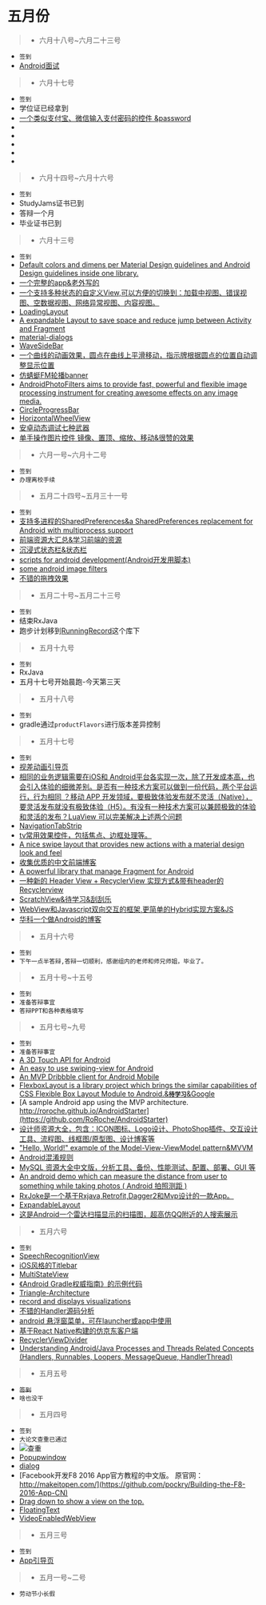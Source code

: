 # 五月份


> * 六月十八号~六月二十三号

* `签到`
* [Android面试](https://github.com/GeniusVJR/LearningNotes)

> * 六月十七号

* `签到`
* 学位证已经拿到
* [一个类似支付宝、微信输入支付密码的控件 &password](https://github.com/iamMehedi/PasscodeView)
* []()
* []()
* []()
* []()
* []()

> * 六月十四号~六月十六号

* `签到`
* StudyJams证书已到
* 答辩一个月
* 毕业证书已到


> * 六月十三号

* `签到`
* [Default colors and dimens per Material Design guidelines and Android Design guidelines inside one library.](https://github.com/DmitryMalkovich/material-design-dimens)
* [一个完整的app&老外写的](https://github.com/Jawnnypoo/open-meh)
* [一个支持多种状态的自定义View,可以方便的切换到：加载中视图、错误视图、空数据视图、网络异常视图、内容视图。](https://github.com/qyxxjd/MultipleStatusView)
* [LoadingLayout](https://github.com/lzyzsd/LoadingLayout)
* [A expandable Layout to save space and reduce jump between Activity and Fragment](https://github.com/SilenceDut/ExpandableLayout)
* [material-dialogs](https://github.com/afollestad/material-dialogs)
* [WaveSideBar](https://github.com/Solartisan/WaveSideBar)
* [一个曲线的动画效果，圆点在曲线上平滑移动，指示牌根据圆点的位置自动调整显示位置](https://github.com/DrJia/curveAnim)
* [仿蜻蜓FM轮播banner](https://github.com/JeasonWong/QingtingBannerView)
* [AndroidPhotoFilters aims to provide fast, powerful and flexible image processing instrument for creating awesome effects on any image media.](https://github.com/Zomato/AndroidPhotoFilters)
* [CircleProgressBar](https://github.com/dinuscxj/CircleProgressBar)
* [HorizontalWheelView](https://github.com/shchurov/HorizontalWheelView)
* [安卓动态调试七种武器](https://github.com/zhengmin1989/TheSevenWeapons)
* [单手操作图片控件 镜像、置顶、缩放、移动&很赞的效果](https://github.com/nimengbo/StickerView)

> * 六月一号~六月十二号

* `签到`
* `办理离校手续`


> * 五月二十四号~五月三十一号

* `签到`
* [支持多进程的SharedPreferences&a SharedPreferences replacement for Android with multiprocess support](https://github.com/grandcentrix/tray)
* [前端资源大汇总&学习前端的资源](https://github.com/JacksonTian/fks)
* [沉浸式状态栏&状态栏](https://github.com/H07000223/FlycoSystemBar)
* [scripts for android development(Android开发用脚本)](https://github.com/Juude/droidScripts)
* [some android image filters](https://github.com/ragnraok/android-image-filter)
* [不错的拖拽效果](https://github.com/xmuSistone/android-drag-square)


> * 五月二十号~五月二十三号

* `签到`
* 结束RxJava
* 跑步计划移到[RunningRecord](https://github.com/leerduo/RunningRecord)这个库下



> * 五月十九号

* `签到`
* RxJava
* 五月十七号开始晨跑-今天第三天

> * 五月十八号

* `签到`
* gradle通过`productFlavors`进行版本差异控制


> * 五月十七号

* `签到`
* [视差动画引导页](https://github.com/Ramotion/paper-onboarding-android)
* [相同的业务逻辑需要在iOS和 Android平台各实现一次，除了开发成本高，也会引入体验的细微差别。是否有一种技术方案可以做到一份代码，两个平台运行，行为相同 ？移动 APP 开发领域，要极致体验发布就不灵活（Native），要灵活发布就没有极致体验（H5）。有没有一种技术方案可以兼顾极致的体验和灵活的发布？LuaView 可以完美解决上述两个问题](https://github.com/alibaba/LuaViewSDK)
* [NavigationTabStrip](https://github.com/DevLight-Mobile-Agency/NavigationTabStrip)
* [tv常用效果控件，包括焦点、边框处理等。](https://github.com/evilbinary/TvWidget)
* [A nice swipe layout that provides new actions with a material design look and feel](https://github.com/prolificinteractive/swipe-action-layout)
* [收集优质的中文前端博客](https://github.com/FrankFang/best-chinese-front-end-blogs)
* [A powerful library that manage Fragment for Android](https://github.com/YoKeyword/Fragmentation)
* [一种新的 Header View + RecyclerView 实现方式&带有header的Recyclerview](https://drakeet.me/recyclerview-with-header-new-practice)
* [ScratchView&待学习&刮刮乐](https://github.com/cooltechworks/ScratchView)
* [WebView和Javascript双向交互的框架,更简单的Hybrid实现方案&JS](https://github.com/pengwei1024/JsBridge)
* [华科一个做Android的博客](http://weishu.me/)


> * 五月十六号

* `签到`
* `下午一点半答辩,答辩一切顺利，感谢组内的老师和师兄师姐，毕业了。`


> * 五月十号~十五号

* `签到`
* `准备答辩事宜`
* `答辩PPT和各种表格填写`


> * 五月七号~九号

* `签到`
* `准备答辩事宜`
* [A 3D Touch API for Android](https://github.com/DevelopersOfCydonia/FreeDTouch)
* [An easy to use swiping-view for Android](https://github.com/Meetic/Shuffle)
* [An MVP Dribbble client for Android Mobile](https://github.com/hitherejoe/Bourbon)
* [FlexboxLayout is a library project which brings the similar capabilities of CSS Flexible Box Layout Module to Android.&**`待学习`**&Google](https://github.com/google/flexbox-layout)
* [A sample Android app using the MVP architecture. http://roroche.github.io/AndroidStarter](https://github.com/RoRoche/AndroidStarter)
* [设计师资源大全，包含：ICON图标、Logo设计、PhotoShop插件、交互设计工具、流程图、线框图/原型图、设计博客等](https://github.com/jobbole/awesome-design-cn)
* ["Hello, World!" example of the Model-View-ViewModel pattern&MVVM](https://github.com/florina-muntenescu/DroidconMVVM)
* [Android混淆规则](https://github.com/msdx/android-proguard-cn)
* [MySQL 资源大全中文版，分析工具、备份、性能测试、配置、部署、GUI 等](https://github.com/jobbole/awesome-mysql-cn)
* [An android demo which can measure the distance from user to something while taking photos ( Android 拍照测距 )](https://github.com/shixinzhang/DistanceMeasure)
* [RxJoke是一个基于Rxjava,Retrofit,Dagger2和Mvp设计的一款App。](https://github.com/JDDJJ/RxJoke)
* [ExpandableLayout](https://github.com/cachapa/ExpandableLayout)
* [这是Android一个雷达扫描显示的扫描图，超高仿QQ附近的人搜索展示](https://github.com/ImmortalZ/RadarScan)



> * 五月六号

* `签到`
* [SpeechRecognitionView](https://github.com/zagum/SpeechRecognitionView)
* [iOS风格的Titlebar](https://github.com/bingoogolapple/BGATitlebar-Android)
* [MultiStateView](https://github.com/Kennyc1012/MultiStateView)
* [《Android Gradle权威指南》的示例代码](https://github.com/rujews/android-gradle-book-code)
* [Triangle-Architecture](https://github.com/longbkiter07/Triangle-Architecture)
* [record and displays visualizations](https://github.com/w446108264/MBAudio)
* [不错的Handler源码分析](https://github.com/maoruibin/HandlerAnalysis)
* [android 悬浮窗菜单，可在launcher或app中使用](https://github.com/crosg/FloatMenuSample)
* [基于React Native构建的仿京东客户端](https://github.com/yuanguozheng/JdApp)
* [RecyclerViewDivider](https://github.com/yqritc/RecyclerView-FlexibleDivider)
* [Understanding Android/Java Processes and Threads Related Concepts (Handlers, Runnables, Loopers, MessageQueue, HandlerThread)](http://codetheory.in/android-handlers-runnables-loopers-messagequeue-handlerthread/)



> * 五月五号

* ~~`签到`~~
* `啥也没干`



> * 五月四号

* `签到`
* `大论文查重已通过`
* ![查重](http://7xljei.com1.z0.glb.clouddn.com/20160504091624.png)
* [Popupwindow](https://github.com/Meetic/MaryPopup)
* [dialog](https://github.com/kakajika/SwipeAwayDialog)
* [Facebook开发F8 2016 App官方教程的中文版。 原官网： http://makeitopen.com/](https://github.com/pockry/Building-the-F8-2016-App-CN)
* [Drag down to show a view on the top.](https://github.com/chenupt/DragTopLayout)
* [FloatingText](https://github.com/UFreedom/FloatingText)
* [VideoEnabledWebView](https://github.com/cprcrack/VideoEnabledWebView)



> * 五月三号

* `签到`
* [App引导页](https://github.com/PaoloRotolo/AppIntro)



> * 五月一号~二号

* `劳动节小长假`
